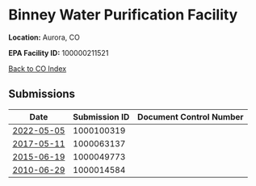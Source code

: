 # Binney Water Purification Facility

**Location:** Aurora, CO

**EPA Facility ID:** 100000211521

[Back to CO Index](../../index.md)

## Submissions

| Date | Submission ID | Document Control Number |
|------|--------------|-------------------------|
| [2022-05-05](submissions/1000100319.md) | 1000100319 |  |
| [2017-05-11](submissions/1000063137.md) | 1000063137 |  |
| [2015-06-19](submissions/1000049773.md) | 1000049773 |  |
| [2010-06-29](submissions/1000014584.md) | 1000014584 |  |
